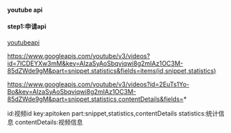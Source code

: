 #### youtube api

#### step1:申请api
[youtubeapi](https://www.googleapis.com/youtube/v3/videos?part=snippet&id=2EuTs1Yo-Bo&key=AIzaSyAoSbqviqwi8g2mIAz1OC3M-85dZWde9gM)


https://www.googleapis.com/youtube/v3/videos?id=7lCDEYXw3mM&key=AIzaSyAoSbqviqwi8g2mIAz1OC3M-85dZWde9gM&part=snippet,statistics&fields=items(id,snippet,statistics)


https://www.googleapis.com/youtube/v3/videos?id=2EuTs1Yo-Bo&key=AIzaSyAoSbqviqwi8g2mIAz1OC3M-85dZWde9gM&part=snippet,statistics,contentDetails&fields=*

id:视频id
key:apitoken
part:snippet,statistics,contentDetails
statistics:统计信息
contentDetails:视频信息
